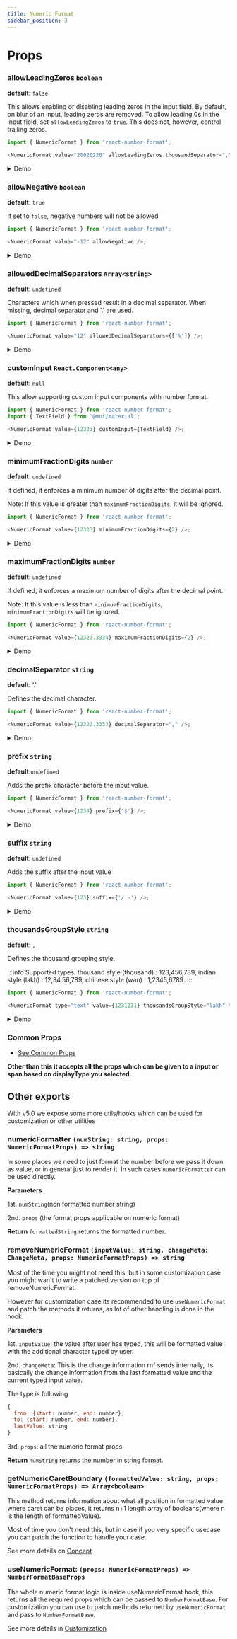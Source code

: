 ```yaml
---
title: Numeric Format
sidebar_position: 3
---
```


# Props

### allowLeadingZeros `boolean`

**default**: `false`

This allows enabling or disabling leading zeros in the input field. By default, on blur of an input, leading zeros are removed. To allow leading 0s in the input field, set `allowLeadingZeros` to `true`. This does not, however, control trailing zeros.

```js
import { NumericFormat } from 'react-number-format';

<NumericFormat value="20020220" allowLeadingZeros thousandSeparator="," />;
```

<details>
  <summary>
  Demo
  </summary>
  <iframe src="https://codesandbox.io/embed/allowleadingzeros-demo-ji97mv?fontsize=14&hidenavigation=1&theme=dark&view=preview"
        className='csb'
        title="allowLeadingZeros-demo"
        allow="accelerometer; ambient-light-sensor; camera; encrypted-media; geolocation; gyroscope; hid; microphone; midi; payment; usb; vr; xr-spatial-tracking"
        sandbox="allow-forms allow-modals allow-popups allow-presentation allow-same-origin allow-scripts"
        ></iframe>

</details>

### allowNegative `boolean`

**default**: `true`

If set to `false`, negative numbers will not be allowed

```js
import { NumericFormat } from 'react-number-format';

<NumericFormat value="-12" allowNegative />;
```

<details>
  <summary>
  Demo
  </summary>
    <iframe src="https://codesandbox.io/embed/allownegative-demo-dx8gdf?fontsize=14&hidenavigation=1&theme=dark&view=preview"
     className='csb'
     title="allowNegative-demo"
     allow="accelerometer; ambient-light-sensor; camera; encrypted-media; geolocation; gyroscope; hid; microphone; midi; payment; usb; vr; xr-spatial-tracking"
     sandbox="allow-forms allow-modals allow-popups allow-presentation allow-same-origin allow-scripts"
   ></iframe>
</details>

### allowedDecimalSeparators `Array<string>`

**default**: `undefined`

Characters which when pressed result in a decimal separator. When missing, decimal separator and '.' are used.

```js
import { NumericFormat } from 'react-number-format';

<NumericFormat value="12" allowedDecimalSeparators={['%']} />;
```

<details>
  <summary>
  Demo
  </summary>

  <iframe src="https://codesandbox.io/embed/allownegative-demo-forked-3ufso6?fontsize=14&hidenavigation=1&theme=dark&view=preview"
     className='csb'
     title="allowNegative-demo (forked)"
     allow="accelerometer; ambient-light-sensor; camera; encrypted-media; geolocation; gyroscope; hid; microphone; midi; payment; usb; vr; xr-spatial-tracking"
     sandbox="allow-forms allow-modals allow-popups allow-presentation allow-same-origin allow-scripts"
   ></iframe>

</details>

### customInput `React.Component<any>`

**default**: `null`

This allow supporting custom input components with number format.

```js
import { NumericFormat } from 'react-number-format';
import { TextField } from '@mui/material';

<NumericFormat value={12323} customInput={TextField} />;
```

<details>
  <summary>
  Demo
  </summary>
  <iframe src="https://codesandbox.io/embed/custominput-demo-u3wg9m?fontsize=14&hidenavigation=1&theme=dark&view=preview"
     className="csb"
     title="customInput-demo"
     allow="accelerometer; ambient-light-sensor; camera; encrypted-media; geolocation; gyroscope; hid; microphone; midi; payment; usb; vr; xr-spatial-tracking"
     sandbox="allow-forms allow-modals allow-popups allow-presentation allow-same-origin allow-scripts"
   ></iframe>
</details>

### minimumFractionDigits `number`

**default**: `undefined`

If defined, it enforces a minimum number of digits after the decimal point.

Note: If this value is greater than `maximumFractionDigits`, it will be ignored.

```js
import { NumericFormat } from 'react-number-format';

<NumericFormat value={12323} minimumFractionDigits={2} />;
```

<details>
  <summary>
  Demo
  </summary>

<iframe src="https://codesandbox.io/embed/fractiondigits-demo-uc92li?fontsize=14&hidenavigation=1&theme=dark&view=preview"
     className='csb'
     title="fractiondigits-demo"
     allow="accelerometer; ambient-light-sensor; camera; encrypted-media; geolocation; gyroscope; hid; microphone; midi; payment; usb; vr; xr-spatial-tracking"
     sandbox="allow-forms allow-modals allow-popups allow-presentation allow-same-origin allow-scripts"
   ></iframe>
</details>

### maximumFractionDigits `number`

**default**: `undefined`

If defined, it enforces a maximum number of digits after the decimal point.

Note: If this value is less than `minimumFractionDigits`, `minimumFractionDigits` will be ignored.

```js
import { NumericFormat } from 'react-number-format';

<NumericFormat value={12323.3334} maximumFractionDigits={2} />;
```

<details>
  <summary>
  Demo
  </summary>

<iframe src="https://codesandbox.io/embed/fractiondigits-demo-uc92li?fontsize=14&hidenavigation=1&theme=dark&view=preview"
     className='csb'
     title="fractiondigits-demo"
     allow="accelerometer; ambient-light-sensor; camera; encrypted-media; geolocation; gyroscope; hid; microphone; midi; payment; usb; vr; xr-spatial-tracking"
     sandbox="allow-forms allow-modals allow-popups allow-presentation allow-same-origin allow-scripts"
   ></iframe>
</details>

### decimalSeparator `string`

**default**: '.'

Defines the decimal character.

```js
import { NumericFormat } from 'react-number-format';

<NumericFormat value={12323.3333} decimalSeparator="," />;
```

<details>
  <summary>
  Demo
  </summary>

   <iframe src="https://codesandbox.io/embed/decimalseparator-demo-tv9ptw?fontsize=14&hidenavigation=1&theme=dark&view=preview"
     className='csb'
     title="decimalSeparator-demo"
     allow="accelerometer; ambient-light-sensor; camera; encrypted-media; geolocation; gyroscope; hid; microphone; midi; payment; usb; vr; xr-spatial-tracking"
     sandbox="allow-forms allow-modals allow-popups allow-presentation allow-same-origin allow-scripts"
   ></iframe>
</details>

### prefix `string`

**default**:`undefined`

Adds the prefix character before the input value.

```js
import { NumericFormat } from 'react-number-format';

<NumericFormat value={1234} prefix={'$'} />;
```

<details>
  <summary>
  Demo
  </summary>
  <iframe src="https://codesandbox.io/embed/prefix-demo-6ibo72?fontsize=14&hidenavigation=1&theme=dark&view=preview"
      className='csb'
      title="prefix-demo"
      allow="accelerometer; ambient-light-sensor; camera; encrypted-media; geolocation; gyroscope; hid; microphone; midi; payment; usb; vr; xr-spatial-tracking"
      sandbox="allow-forms allow-modals allow-popups allow-presentation allow-same-origin allow-scripts"
   ></iframe>
</details>

### suffix `string`

**default**: `undefined`

Adds the suffix after the input value

```js
import { NumericFormat } from 'react-number-format';

<NumericFormat value={123} suffix={'/ -'} />;
```

<details>
  <summary>
  Demo
  </summary>
  <iframe src="https://codesandbox.io/embed/suffice-demo-7tlerm?fontsize=14&hidenavigation=1&theme=dark&view=preview"
      className='csb'
      title="suffice-demo"
      allow="accelerometer; ambient-light-sensor; camera; encrypted-media; geolocation; gyroscope; hid; microphone; midi; payment; usb; vr; xr-spatial-tracking"
      sandbox="allow-forms allow-modals allow-popups allow-presentation allow-same-origin allow-scripts"
   ></iframe>
  </details>

### thousandsGroupStyle `string`

**default**: `,`

Defines the thousand grouping style.

:::info
Supported types. thousand style (thousand) : 123,456,789, indian style (lakh) : 12,34,56,789, chinese style (wan) : 1,2345,6789.
:::

```js
import { NumericFormat } from 'react-number-format';

<NumericFormat type="text" value={1231231} thousandsGroupStyle="lakh" thousandSeparator="," />;
```

<details>
  <summary>
  Demo
  </summary>
  <iframe src="https://codesandbox.io/embed/thousandsgroupstyle-demo-u3ip59?fontsize=14&hidenavigation=1&theme=dark&view=preview"
      className='csb'
      title="thousandsGroupStyle-demo"
      allow="accelerometer; ambient-light-sensor; camera; encrypted-media; geolocation; gyroscope; hid; microphone; midi; payment; usb; vr; xr-spatial-tracking"
      sandbox="allow-forms allow-modals allow-popups allow-presentation allow-same-origin allow-scripts"
   ></iframe>
</details>

### Common Props

- [See Common Props](/docs/props)

**Other than this it accepts all the props which can be given to a input or span based on displayType you selected.**

## Other exports

With v5.0 we expose some more utils/hooks which can be used for customization or other utilities

### numericFormatter `(numString: string, props: NumericFormatProps) => string`

In some places we need to just format the number before we pass it down as value, or in general just to render it. In such cases `numericFormatter` can be used directly.

**Parameters**

1st. `numString`(non formatted number string)

2nd. `props` (the format props applicable on numeric format)

**Return**
`formattedString` returns the formatted number.

### removeNumericFormat `(inputValue: string, changeMeta: ChangeMeta, props: NumericFormatProps) => string`

Most of the time you might not need this, but in some customization case you might wan't to write a patched version on top of removeNumericFormat.

However for customization case its recommended to use `useNumericFormat` and patch the methods it returns, as lot of other handling is done in the hook.

**Parameters**

1st. `inputValue`: the value after user has typed, this will be formatted value with the additional character typed by user.

2nd. `changeMeta`: This is the change information rnf sends internally, its basically the change information from the last formatted value and the current typed input value.

The type is following

```js
{
  from: {start: number, end: number},
  to: {start: number, end: number},
  lastValue: string
}
```

3rd. `props`: all the numeric format props

**Return**
`numString` returns the number in string format.

### getNumericCaretBoundary `(formattedValue: string, props: NumericFormatProps) => Array<boolean>`

This method returns information about what all position in formatted value where caret can be places, it returns n+1 length array of booleans(where n is the length of formattedValue).

Most of time you don't need this, but in case if you very specific usecase you can patch the function to handle your case.

See more details on [Concept](https://s-yadav.github.io/react-number-format/docs/customization/#concept)

### useNumericFormat: `(props: NumericFormatProps) => NumberFormatBaseProps`

The whole numeric format logic is inside useNumericFormat hook, this returns all the required props which can be passed to `NumberFormatBase`. For customization you can use to patch methods returned by `useNumericFormat` and pass to `NumberFormatBase`.

See more details in [Customization](https://s-yadav.github.io/react-number-format/docs/customization/)
